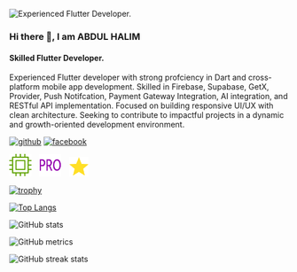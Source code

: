 ![Experienced Flutter Developer.](https://media.licdn.com/dms/image/v2/D5603AQGsjbPpMWDvRA/profile-displayphoto-shrink_200_200/profile-displayphoto-shrink_200_200/0/1726407136275?e=2147483647&v=beta&t=PywrUhWYykQIhG-Mpb4r0YCcafWeXRJvNKEOUG1G1gs?_nc_cat=100&ccb=1-7&_nc_sid=783fdb&_nc_ohc=KU0QJ_olOkEAX_FNIwT&_nc_zt=23&_nc_ht=scontent.fjsr1-2.fna&oh=00_AfDrcv3RGCYPQ_oDsHtEcqkq5OZ1xFolI14fdAyykBGc4A&oe=65EA5B83)


### Hi there 👋, I am ABDUL HALIM 
#### Skilled Flutter Developer.

Experienced Flutter developer with strong profciency in Dart and cross-platform mobile app development. Skilled in
Firebase, Supabase, GetX, Provider, Push Notifcation, Payment Gateway Integration, AI integration, and RESTful API
implementation. Focused on building responsive UI/UX with clean architecture. Seeking to contribute to impactful
projects in a dynamic and growth-oriented development environment.


[<img src='https://cdn.jsdelivr.net/npm/simple-icons@3.0.1/icons/github.svg' alt='github' height='40'>](https://github.com/abdulhalim447)  [<img src='https://cdn.jsdelivr.net/npm/simple-icons@3.0.1/icons/facebook.svg' alt='facebook' height='40'>](https://www.facebook.com/abdulhalimbaccu)  

<a href='https://docs.github.com/en/developers'><img src='https://raw.githubusercontent.com/acervenky/animated-github-badges/master/assets/devbadge.gif' width='40' height='40'></a> <a href='https://github.com/pricing'><img src='https://raw.githubusercontent.com/acervenky/animated-github-badges/master/assets/pro.gif' width='40' height='40'></a> <a href='https://stars.github.com/'><img src='https://raw.githubusercontent.com/acervenky/animated-github-badges/master/assets/starbadge.gif' width='35' height='35'></a> 

[![trophy](https://github-profile-trophy.vercel.app/?username=abdulhalim447)](https://github.com/ryo-ma/github-profile-trophy)

[![Top Langs](https://github-readme-stats.vercel.app/api/top-langs/?username=abdulhalim447)](https://github.com/anuraghazra/github-readme-stats)

![GitHub stats](https://github-readme-stats.vercel.app/api?username=abdulhalim447&show_icons=true&count_private=true)  



![GitHub metrics](https://metrics.lecoq.io/abdulhalim447)  

![GitHub streak stats](https://streak-stats.demolab.com/?user=abdulhalim447)  

